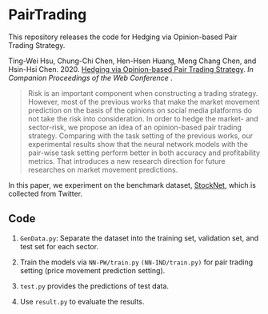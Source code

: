 # PairTrading

This repository releases the code for Hedging via Opinion-based Pair Trading Strategy.

Ting-Wei Hsu, Chung-Chi Chen, Hen-Hsen Huang, Meng Chang Chen, and Hsin-Hsi Chen. 2020. [Hedging via Opinion-based Pair Trading Strategy](https://dl.acm.org/doi/10.1145/3366424.3382701). *In Companion Proceedings of the Web Conference* .

>Risk is an important component when constructing a trading strategy. However, most of the previous works that make the market movement prediction on the basis of the opinions on social media platforms do not take the risk into consideration. In order to hedge the market- and sector-risk, we propose an idea of an opinion-based pair trading strategy. Comparing with the task setting of the previous works, our experimental results show that the neural network models with the pair-wise task setting perform better in both accuracy and profitability metrics. That introduces a new research direction for future researches on market movement predictions.

In this paper, we experiment on the benchmark dataset, [StockNet](https://github.com/yumoxu/stocknet-dataset), which is collected from Twitter. 


## Code

1. `GenData.py`: Separate the dataset into the training set, validation set, and test set for each sector.

2. Train the models via `NN-PW/train.py` `(NN-IND/train.py)` for pair trading setting (price movement prediction setting).

3. `test.py` provides the predictions of test data.

4. Use `result.py` to evaluate the results.
